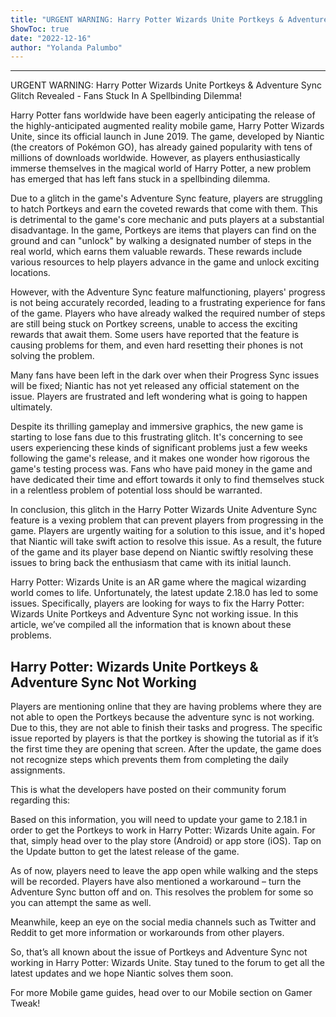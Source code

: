 ```yaml
---
title: "URGENT WARNING: Harry Potter Wizards Unite Portkeys & Adventure Sync Glitch Revealed - Fans Stuck In A Spellbinding Dilemma!"
ShowToc: true 
date: "2022-12-16"
author: "Yolanda Palumbo"
---
```

*****
URGENT WARNING: Harry Potter Wizards Unite Portkeys & Adventure Sync Glitch Revealed - Fans Stuck In A Spellbinding Dilemma!

Harry Potter fans worldwide have been eagerly anticipating the release of the highly-anticipated augmented reality mobile game, Harry Potter Wizards Unite, since its official launch in June 2019. The game, developed by Niantic (the creators of Pokémon GO), has already gained popularity with tens of millions of downloads worldwide. However, as players enthusiastically immerse themselves in the magical world of Harry Potter, a new problem has emerged that has left fans stuck in a spellbinding dilemma.

Due to a glitch in the game's Adventure Sync feature, players are struggling to hatch Portkeys and earn the coveted rewards that come with them. This is detrimental to the game's core mechanic and puts players at a substantial disadvantage. In the game, Portkeys are items that players can find on the ground and can "unlock" by walking a designated number of steps in the real world, which earns them valuable rewards. These rewards include various resources to help players advance in the game and unlock exciting locations.

However, with the Adventure Sync feature malfunctioning, players' progress is not being accurately recorded, leading to a frustrating experience for fans of the game. Players who have already walked the required number of steps are still being stuck on Portkey screens, unable to access the exciting rewards that await them. Some users have reported that the feature is causing problems for them, and even hard resetting their phones is not solving the problem.

Many fans have been left in the dark over when their Progress Sync issues will be fixed; Niantic has not yet released any official statement on the issue. Players are frustrated and left wondering what is going to happen ultimately.

Despite its thrilling gameplay and immersive graphics, the new game is starting to lose fans due to this frustrating glitch. It's concerning to see users experiencing these kinds of significant problems just a few weeks following the game's release, and it makes one wonder how rigorous the game's testing process was. Fans who have paid money in the game and have dedicated their time and effort towards it only to find themselves stuck in a relentless problem of potential loss should be warranted.

In conclusion, this glitch in the Harry Potter Wizards Unite Adventure Sync feature is a vexing problem that can prevent players from progressing in the game. Players are urgently waiting for a solution to this issue, and it's hoped that Niantic will take swift action to resolve this issue. As a result, the future of the game and its player base depend on Niantic swiftly resolving these issues to bring back the enthusiasm that came with its initial launch.


Harry Potter: Wizards Unite is an AR game where the magical wizarding world comes to life. Unfortunately, the latest update 2.18.0 has led to some issues. Specifically, players are looking for ways to fix the Harry Potter: Wizards Unite Portkeys and Adventure Sync not working issue. In this article, we’ve compiled all the information that is known about these problems.
 
## Harry Potter: Wizards Unite Portkeys & Adventure Sync Not Working
 

 
Players are mentioning online that they are having problems where they are not able to open the Portkeys because the adventure sync is not working. Due to this, they are not able to finish their tasks and progress. The specific issue reported by players is that the portkey is showing the tutorial as if it’s the first time they are opening that screen. After the update, the game does not recognize steps which prevents them from completing the daily assignments.
 
This is what the developers have posted on their community forum regarding this:
 
Based on this information, you will need to update your game to 2.18.1 in order to get the Portkeys to work in Harry Potter: Wizards Unite again. For that, simply head over to the play store (Android) or app store (iOS). Tap on the Update button to get the latest release of the game.
 
As of now, players need to leave the app open while walking and the steps will be recorded. Players have also mentioned a workaround – turn the Adventure Sync button off and on. This resolves the problem for some so you can attempt the same as well.
 
Meanwhile, keep an eye on the social media channels such as Twitter and Reddit to get more information or workarounds from other players.
 
So, that’s all known about the issue of Portkeys and Adventure Sync not working in Harry Potter: Wizards Unite. Stay tuned to the forum to get all the latest updates and we hope Niantic solves them soon.
 
For more Mobile game guides, head over to our Mobile section on Gamer Tweak!




